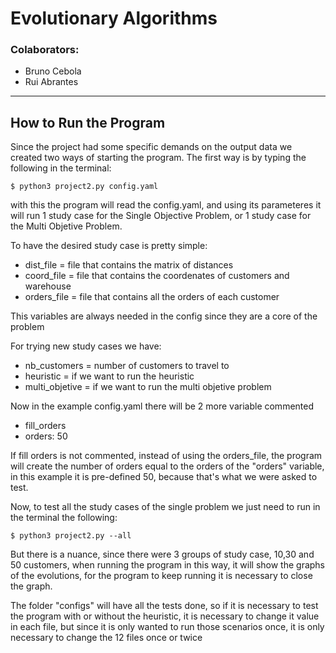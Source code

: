 # Evolutionary Algorithms

### Colaborators:
- Bruno Cebola
- Rui Abrantes
---
## How to Run the Program

Since the project had some specific demands on the output data we created two ways of starting the program.
The first way is by typing the following in the terminal:

```
$ python3 project2.py config.yaml
```
with this the program will read the config.yaml, and using its parameteres it will run 1 study case for the Single Objective Problem, or 1 study case for the Multi Objetive Problem.

To have the desired study case is pretty simple:
- dist_file = file that contains the matrix of distances
- coord_file = file that contains the coordenates of customers and warehouse
- orders_file = file that contains all the orders of each customer


This variables are always needed in the config since they are a core of the problem

For trying new study cases we have:
- nb_customers = number of customers to travel to
- heuristic = if we want to run the heuristic
- multi_objetive = if we want to run the multi objetive problem

Now in the example config.yaml there will be 2 more variable commented

- fill_orders
- orders: 50

If fill orders is not commented, instead of using the orders_file, the program will create the number of orders equal to the orders of the "orders" variable, in this example it is pre-defined 50, because that's what we were asked to test.

Now, to test all the study cases of the single problem we just need to run in the terminal the following:

```
$ python3 project2.py --all
```

But there is a nuance, since there were 3 groups of study case, 10,30 and 50 customers, when running the program in this way, it will show the graphs of the evolutions, for the program to keep running it is necessary to close the graph.

The folder "configs" will have all the tests done, so if it is necessary to test the program with or without the heuristic, it is necessary to change it value in each file, but since it is only wanted to run those scenarios once, it is only necessary to change the 12 files once or twice